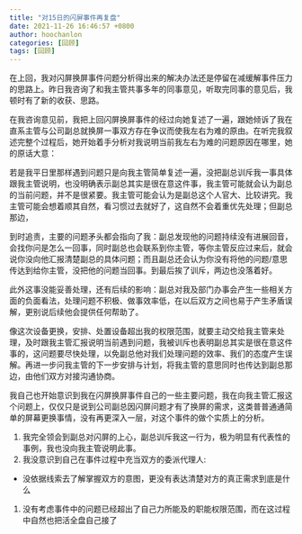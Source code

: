```yaml
---
title: "对15日的闪屏事件再复盘"
date: 2021-11-26 16:46:57 +0800
author: hoochanlon
categories: [回顾]
tags: [回顾]
---
```


在上回，我对闪屏换屏事件问题分析得出来的解决办法还是停留在减缓解事件压力的思路上。昨日我咨询了和我主管共事多年的同事意见，听取完同事的意见后，我顿时有了新的收获、思路。<!-- more -->

在我咨询意见前，我把上回闪屏换屏事件的经过向她复述了一遍，跟她倾诉了我在直系主管与公司副总就换屏一事双方存在争议而使我左右为难的原由。在听完我叙述完整个过程后，她开始着手分析对我说明当前我左右为难的问题原因在哪里，她的原话大意：

若是我平日里那样遇到问题只是向我主管简单复述一遍，没把副总训斥我一事具体跟我主管说明，也没明确表示副总其实是很在意这件事，我主管可能就会认为副总的当前问题，并不是很紧要。我主管可能会认为是副总这个人官大、比较讲究。我主管可能会想着顺其自然，看习惯过去就好了，这自然不会着重优先处理；但副总那边，

到时追责，主要的问题矛头都会指向了我：副总发现他的问题持续没有进展回音，会找你问是怎么一回事，同时副总也会联系到你主管，等你主管反应过来后，就会说你没向他汇报清楚副总的具体问题；而且副总还会认为你没有将他的问题/意思传达到给你主管，没把他的问题当回事。到最后挨了训斥，两边也没落着好。

此外这事没能妥善处理，还有后续的影响：副总对我及部门办事会产生一些相关方面的负面看法，处理问题不积极、做事效率低，在以后双方之间也易于产生矛盾误解，更别说后续他会提供任何帮助了。

像这次设备更换，安排、处置设备超出我的权限范围，就要主动交给我主管来处理，及时跟我主管汇报说明当前遇到问题，我被训斥也表明副总其实是很在意这件事的，这问题要尽快处理，以免副总他对我们处理问题的效率、我们的态度产生误解。再进一步问我主管的下一步安排与计划，将我主管的意思同时也传达到副总那边，由他们双方对接沟通协商。

我自己也开始意识到我在闪屏换屏事件自己的一些主要问题，我在向我主管汇报这个问题上，仅仅只是说到公司副总因闪屏问题才有了换屏的需求，这类普普通通简单的屏幕更换事情，没有再更深入一层，对这个事件的做个实质上的分析。

1. 我完全领会到副总对闪屏的上心，副总训斥我这一行为，极为明显有代表性的事例，我也没向我主管说明此事。
1. 我没意识到自己在事件过程中充当双方的委派代理人:
  * 没依据线索去了解掌握双方的意图，更没有表达清楚对方的真正需求到底是什么
1. 没有考虑事件中的问题已经超出了自己力所能及的职能权限范围，而在这过程中自然也把活全盘自己接了

